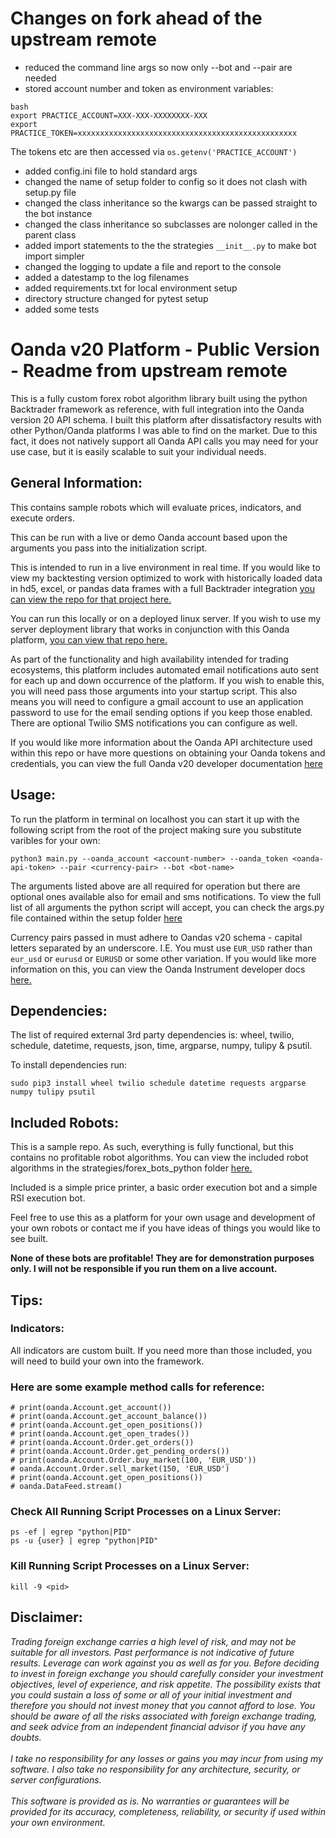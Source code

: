 # Changes on fork ahead of the upstream remote

* reduced the command line args so now only --bot and --pair are needed  
* stored account number and token as environment variables:
```
bash
export PRACTICE_ACCOUNT=XXX-XXX-XXXXXXXX-XXX
export PRACTICE_TOKEN=xxxxxxxxxxxxxxxxxxxxxxxxxxxxxxxxxxxxxxxxxxxxxxxxx  
```
The tokens etc are then accessed via ```os.getenv('PRACTICE_ACCOUNT')```
* added config.ini file to hold standard args  
* changed the name of setup folder to config so it does not clash with setup.py file
* changed the class inheritance so the kwargs can be passed straight to the bot instance  
* changed the class inheritance so subclasses are nolonger called in the parent class
* added import statements to the the strategies ```__init__.py``` to make bot import simpler  
* changed the logging to update a file and report to the console  
* added a datestamp to the log filenames  
* added requirements.txt for local environment setup  
* directory structure changed for pytest setup
* added some tests


# Oanda v20 Platform - Public Version - Readme from upstream remote

This is a fully custom forex robot algorithm library built using the python Backtrader framework as reference, with full integration into the Oanda version 20 API schema. I built this platform after dissatisfactory results with other Python/Oanda platforms I was able to find on the market.  Due to this fact, it does not natively support all Oanda API calls you may need for your use case, but it is easily scalable to suit your individual needs.

## General Information:   

This contains sample robots which will evaluate prices, indicators, and execute orders.   

This can be run with a live or demo Oanda account based upon the arguments you pass into the initialization script.   

This is intended to run in a live environment in real time.  If you would like to view my backtesting version optimized to work with historically loaded data in hd5, excel, or pandas data frames with a full Backtrader integration [you can view the repo for that project here. ](https://github.com/Eric-Lingren/bt_oanda)    

You can run this locally or on a deployed linux server.  If you wish to use my server deployment library that works in conjunction with this Oanda platform, [you can view that repo here.](https://github.com/Eric-Lingren/oanda_server_scripts)    

As part of the functionality and high availability intended for trading ecosystems, this platform includes automated email notifications auto sent for each up and down occurrence of the platform.  If you wish to enable this, you will need pass those arguments into your startup script.  This also means you will need to configure a gmail account to use an application password to use for the email sending options if you keep those enabled. There are optional Twilio SMS notifications you can configure as well.

If you would like more information about the Oanda API architecture used within this repo or have more questions on obtaining your Oanda tokens and credentials, you can view the full Oanda v20 developer documentation [here](https://developer.oanda.com/rest-live-v20/introduction/)

## Usage:

To run the platform in terminal on localhost you can start it up with the following script from the root of the project making sure you substitute varibles for your own:   

```python3 main.py --oanda_account <account-number> --oanda_token <oanda-api-token> --pair <currency-pair> --bot <bot-name>```   

The arguments listed above are all required for operation but there are optional ones available also for email and sms notifications.  To view the full list of all arguments the python script will accept, you can check the args.py file contained within the setup folder [here](./setup/args.py)   

Currency pairs passed in must adhere to Oandas v20 schema - capital letters separated by an underscore. I.E. You must use ```EUR_USD``` rather than ```eur_usd``` or ```eurusd``` or ```EURUSD``` or some other variation. If you would like more information on this, you can view the Oanda Instrument developer docs [here.](https://developer.oanda.com/rest-live-v20/instrument-ep/)     

## Dependencies:

The list of required external 3rd party dependencies is: wheel, twilio, schedule, datetime, requests, json, time, argparse, numpy, tulipy & psutil.    

To install dependencies run:   

```sudo pip3 install wheel twilio schedule datetime requests argparse numpy tulipy psutil```

## Included Robots:

This is a sample repo. As such, everything is fully functional, but this contains no profitable robot algorithms.  You can view the included robot algorithms in the strategies/forex_bots_python folder [here.](https://github.com/Eric-Lingren/oanda_v20_platform_public/tree/master/strategies/forex_bots_python) 

Included is a simple price printer, a basic order execution bot and a simple RSI execution bot.   

Feel free to use this as a platform for your own usage and development of your own robots or contact me if you have ideas of things you would like to see built.   

**None of these bots are profitable! They are for demonstration purposes only. I will not be responsible if you run them on a live account.**
## Tips:

### Indicators:

All indicators are custom built. If you need more than those included, you will need to build your own into the framework.
### Here are some example method calls for reference:
    # print(oanda.Account.get_account())
    # print(oanda.Account.get_account_balance())
    # print(oanda.Account.get_open_positions())
    # print(oanda.Account.get_open_trades())
    # print(oanda.Account.Order.get_orders())
    # print(oanda.Account.Order.get_pending_orders())
    # print(oanda.Account.Order.buy_market(100, 'EUR_USD'))
    # oanda.Account.Order.sell_market(150, 'EUR_USD')
    # print(oanda.Account.get_open_positions())
    # oanda.DataFeed.stream()
### Check All Running Script Processes on a Linux Server:
``` ps -ef | egrep "python|PID" ```   
``` ps -u {user} | egrep "python|PID" ```

### Kill Running Script Processes on a Linux Server: 
``` kill -9 <pid> ```

## Disclaimer:

_Trading foreign exchange carries a high level of risk, and may not be suitable for all investors. Past performance is not indicative of future results. Leverage can work against you as well as for you. Before deciding to invest in foreign exchange you should carefully consider your investment objectives, level of experience, and risk appetite. The possibility exists that you could sustain a loss of some or all of your initial investment and therefore you should not invest money that you cannot afford to lose. You should be aware of all the risks associated with foreign exchange trading, and seek advice from an independent financial advisor if you have any doubts._   
\
_I take no responsibility for any losses or gains you may incur from using my software. I also take no responsibility for any architecture, security, or server configurations._   
\
_This software is provided as is. No warranties or guarantees will be provided for its accuracy, completeness, reliability, or security if used within your own environment._
